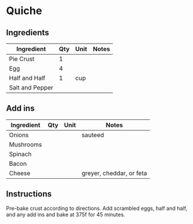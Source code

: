 # Quiche

## Ingredients

| Ingredient          | Qty    | Unit  | Notes                                                                                 |
|---------------------|--------|-------|---------------------------------------------------------------------------------------|
| Pie Crust           | 1      |       |                                                                                       |
| Egg                 | 4      |       |                                                                                       |
| Half and Half       | 1      | cup   |                                                                                       |
| Salt and Pepper     |        |       |                                                                                       |


## Add ins

| Ingredient          | Qty    | Unit  | Notes                                                                                 |
|---------------------|--------|-------|---------------------------------------------------------------------------------------|
| Onions              |        |       | sauteed                                                                               |
| Mushrooms           |        |       |                                                                                       |
| Spinach             |        |       |                                                                                       |
| Bacon               |        |       |                                                                                       |
| Cheese              |        |       | greyer, cheddar, or feta                                                              |

## Instructions

Pre-bake crust according to directions. Add scrambled eggs, half and half, and any add ins and bake at 375f for 45 minutes.
